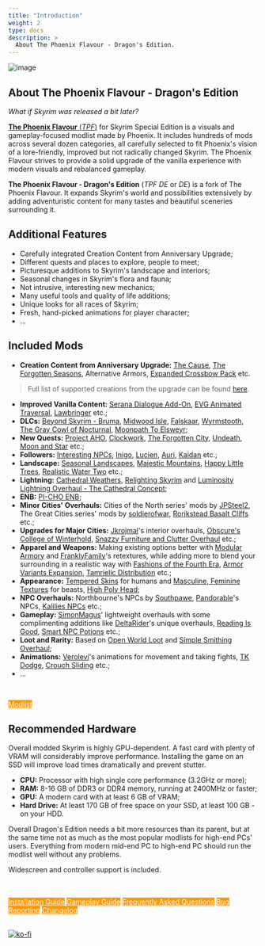 ```yaml
---
title: "Introduction"
weight: 2
type: docs
description: >
  About The Phoenix Flavour - Dragon's Edition.
---
```


![image](/Pictures/tpf-de/Banner.webp)

## About The Phoenix Flavour - Dragon's Edition

*What if Skyrim was released a bit later?*

[**The Phoenix Flavour** (*TPF*)](https://thephoenixflavour.com/tpf/) for Skyrim Special Edition is a visuals and gameplay-focused modlist made by Phoenix. It includes hundreds of mods across several dozen categories, all carefully selected to fit Phoenix's vision of a lore-friendly, improved but not radically changed Skyrim. The Phoenix Flavour strives to provide a solid upgrade of the vanilla experience with modern visuals and rebalanced gameplay. 

**The Phoenix Flavour - Dragon's Edition** (*TPF DE* or *DE*) is a fork of The Phoenix Flavour. It expands Skyrim's world and possibilities extensively by adding adventuristic content for many tastes and beautiful sceneries surrounding it.

## Additional Features

* Carefully integrated Creation Content from Anniversary Upgrade;
* Different quests and places to explore, people to meet;
* Picturesque additions to Skyrim's landscape and interiors;
* Seasonal changes in Skyrim's flora and fauna;
* Not intrusive, interesting new mechanics;
* Many useful tools and quality of life additions;
* Unique looks for all races of Skyrim;
* Fresh, hand-picked animations for player character;
* ...

## Included Mods

- **Creation Content from Anniversary Upgrade:** [The Cause](https://en.uesp.net/wiki/Skyrim:The_Cause), [The Forgotten Seasons](https://en.uesp.net/wiki/Skyrim:Forgotten_Seasons), Alternative Armors, [Expanded Crossbow Pack](https://en.uesp.net/wiki/Category:Skyrim-Expanded_Crossbow_Pack) etc.

> Full list of supported creations from the upgrade can be found [here](../gameplay-guide#anniversary-upgrade).

- **Improved Vanilla Content:** [Serana Dialogue Add-On](https://www.nexusmods.com/skyrimspecialedition/mods/32161), [EVG Animated Traversal](https://www.nexusmods.com/skyrimspecialedition/mods/63232), [Lawbringer](https://www.nexusmods.com/skyrimspecialedition/mods/29882) etc.;
- **DLCs:** [Beyond Skyrim - Bruma](https://www.nexusmods.com/skyrimspecialedition/mods/10917), [Midwood Isle](https://www.nexusmods.com/skyrimspecialedition/mods/28120), [Falskaar](https://www.nexusmods.com/skyrimspecialedition/mods/2057), [Wyrmstooth](https://www.nexusmods.com/skyrimspecialedition/mods/45565), [The Gray Cowl of Nocturnal](https://www.nexusmods.com/skyrimspecialedition/mods/4509), [Moonpath To Elsweyr](https://www.nexusmods.com/skyrimspecialedition/mods/4341);
- **New Quests:** [Project AHO](https://www.nexusmods.com/skyrimspecialedition/mods/15996), [Clockwork](https://www.nexusmods.com/skyrimspecialedition/mods/4155), [The Forgotten City](https://www.nexusmods.com/skyrimspecialedition/mods/1179), [Undeath](https://www.nexusmods.com/skyrimspecialedition/mods/6180), [Moon and Star](https://www.nexusmods.com/skyrimspecialedition/mods/4301) etc.;
- **Followers:** [Interesting NPCs](https://www.nexusmods.com/skyrimspecialedition/mods/29194), [Inigo](https://www.nexusmods.com/skyrimspecialedition/mods/1461), [Lucien](https://www.nexusmods.com/skyrimspecialedition/mods/20035), [Auri](https://www.nexusmods.com/skyrimspecialedition/mods/11278), [Kaidan](https://www.nexusmods.com/skyrimspecialedition/mods/19075) etc.;
- **Landscape:** [Seasonal Landscapes](https://www.nexusmods.com/skyrimspecialedition/mods/66903), [Majestic Mountains](https://www.nexusmods.com/skyrimspecialedition/mods/11052), [Happy Little Trees](https://www.nexusmods.com/skyrimspecialedition/mods/50961), [Realistic Water Two](https://www.nexusmods.com/skyrimspecialedition/mods/2182) etc.;
- **Lightning:** [Cathedral Weathers](https://www.nexusmods.com/skyrimspecialedition/mods/24791), [Relighting Skyrim](https://www.nexusmods.com/skyrimspecialedition/mods/8586) and [Luminosity Lightning Overhaul - The Cathedral Concept](https://www.nexusmods.com/skyrimspecialedition/mods/16830);
- **ENB:** [PI-CHO ENB](https://www.nexusmods.com/skyrimspecialedition/mods/35082);
- **Minor Cities' Overhauls:** Cities of the North series' mods by [JPSteel2](https://www.nexusmods.com/skyrimspecialedition/users/19519279?tab=user+files), The Great Cities series' mods by [soldierofwar](https://www.nexusmods.com/skyrimspecialedition/users/10182460?tab=user+files), [Rorikstead Basalt Cliffs](https://www.nexusmods.com/skyrimspecialedition/mods/25718) etc.;
- **Upgrades for Major Cities:** [Jkrojmal](https://www.nexusmods.com/skyrimspecialedition/users/1305814?tab=user+files)'s interior overhauls, [Obscure's College of Winterhold](https://www.nexusmods.com/skyrimspecialedition/mods/20514), [Snazzy Furniture and Clutter Overhaul](https://www.nexusmods.com/skyrimspecialedition/mods/2414) etc.;
- **Apparel and Weapons:** Making existing options better with [Modular Armory](https://www.nexusmods.com/skyrimspecialedition/mods/49771) and [FranklyFamily](https://www.nexusmods.com/skyrimspecialedition/users/2531318?tab=user+files)'s retextures, while adding more to blend your surrounding in a realistic way with [Fashions of the Fourth Era](https://sforzmods.tumblr.com/sse_fashions), [Armor Variants Expansion](https://www.nexusmods.com/skyrimspecialedition/mods/34100), [Tamrielic Distribution](https://www.nexusmods.com/skyrimspecialedition/mods/71372) etc.;
- **Appearance:** [Tempered Skins](https://www.nexusmods.com/skyrimspecialedition/users/9916407?tab=user+files) for humans and [Masculine, Feminine Textures](https://www.nexusmods.com/skyrimspecialedition/users/1630457?tab=user+files) for beasts, [High Poly Head](https://vectorplexis.com/files/file/283-high-poly-head/);
- **NPC Overhauls:** Northbourne's NPCs by [Southpawe](https://www.nexusmods.com/skyrimspecialedition/users/33336625?tab=user+files), [Pandorable](https://www.nexusmods.com/skyrimspecialedition/users/41216925?tab=user+files)'s NPCs, [Kalilies NPCs](https://www.nexusmods.com/skyrimspecialedition/mods/30247) etc.;
- **Gameplay:** [SimonMagus](https://www.nexusmods.com/skyrimspecialedition/users/67410746?tab=user+files)' lightweight overhauls with some complimenting additions like [DeltaRider](https://www.nexusmods.com/skyrimspecialedition/users/3222307?tab=user+files)'s unique overhauls, [Reading Is Good](https://www.nexusmods.com/skyrimspecialedition/mods/42026), [Smart NPC Potions](https://www.nexusmods.com/skyrimspecialedition/mods/40102) etc.;
- **Loot and Rarity:** Based on [Open World Loot](https://www.nexusmods.com/skyrimspecialedition/mods/49681) and [Simple Smithing Overhaul](https://www.nexusmods.com/skyrimspecialedition/mods/47115);
- **Animations:** [Verolevi](https://www.nexusmods.com/skyrimspecialedition/users/3812151?tab=user+files)'s animations for movement and taking fights, [TK Dodge](https://www.nexusmods.com/skyrimspecialedition/mods/15309), [Crouch Sliding](https://www.nexusmods.com/skyrimspecialedition/mods/39157) etc.;
- ...

<br>

<a class="btn btn-primary mr-3 mb-4" style="color:#FFFBFF; background: #FF9900; border-color: #FF9900;" href="https://loadorderlibrary.com/lists/the-phoenix-flavour-dragons-edition">Modlist</a>

## Recommended Hardware

Overall modded Skyrim is highly GPU-dependent. A fast card with plenty of VRAM will considerably improve performance. Installing the game on an SSD will improve load times dramatically and prevent stutter.

- **CPU:** Processor with high single core performance (3.2GHz or more);
- **RAM:** 8-16 GB of DDR3 or DDR4 memory, running at 2400MHz or faster;
- **GPU:** A modern card with at least 6 GB of VRAM;
- **Hard Drive:** At least 170 GB of free space on your SSD, at least 100 GB - on your HDD.

Overall Dragon's Edition needs a bit more resources than its parent, but at the same time not as much as the most popular modlists for high-end PCs' users. Everything from modern mid-end PC to high-end PC should run the modlist well without any problems.

Widescreen and controller support is included.

<br>

<div class="mx-auto">
<br>
  <a class="btn btn-primary mr-3 mb-4" style="color:#FFFBFF; background: #FF9900; border-color: #FF9900;" href="../installation-guide">Installation Guide</a>
  <a class="btn btn-primary mr-3 mb-4" style="color:#FFFBFF; background: #FF9900; border-color: #FF9900;" href="../gameplay-guide">Gameplay Guide</a>
  <a class="btn btn-primary mr-3 mb-4" style="color:#FFFBFF; background: #FF9900; border-color: #FF9900;" href="../faq">Frequently Asked Questions</a>
  <a class="btn btn-primary mr-3 mb-4" style="color:#FFFBFF; background: #FF9900; border-color: #FF9900;" href="../bug-reporting">Bug Reporting</a>
  <a class="btn btn-primary mr-3 mb-4" style="color:#FFFBFF; background: #FF9900; border-color: #FF9900;" href="../changelog">Changelog</a>
</div>

<br>

[![ko-fi](https://ko-fi.com/img/githubbutton_sm.svg)](https://ko-fi.com/H2H6ABHYO)




